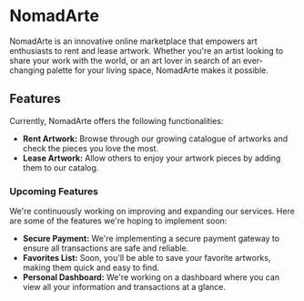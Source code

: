 # NomadArte

NomadArte is an innovative online marketplace that empowers art enthusiasts to rent and lease artwork. Whether you're an artist looking to share your work with the world, or an art lover in search of an ever-changing palette for your living space, NomadArte makes it possible.

## Features

Currently, NomadArte offers the following functionalities:

- **Rent Artwork:** Browse through our growing catalogue of artworks and check the pieces you love the most.
- **Lease Artwork:** Allow others to enjoy your artwork pieces by adding them to our catalog.

### Upcoming Features

We're continuously working on improving and expanding our services. Here are some of the features we're hoping to implement soon:

- **Secure Payment:** We're implementing a secure payment gateway to ensure all transactions are safe and reliable.
- **Favorites List:** Soon, you'll be able to save your favorite artworks, making them quick and easy to find.
- **Personal Dashboard:** We're working on a dashboard where you can view all your information and transactions at a glance.
